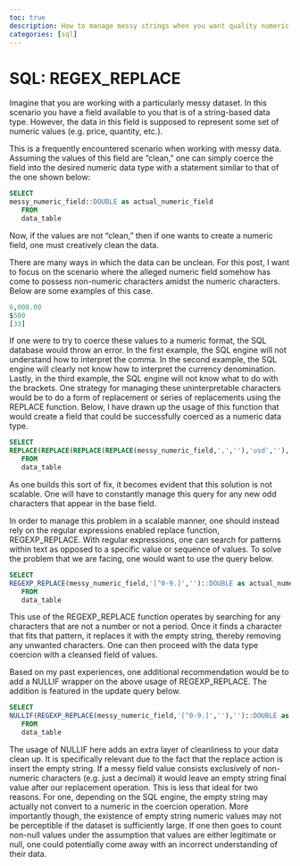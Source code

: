 ```yaml
---
toc: true
description: How to manage messy strings when you want quality numeric data.
categories: [sql]
---
```


# SQL: REGEX_REPLACE

Imagine that you are working with a particularly messy dataset. In this scenario you have a field available to you that is of a string-based data type. However, the data in this field is supposed to represent some set of numeric values (e.g. price, quantity, etc.).  

This is a frequently encountered scenario when working with messy data. Assuming the values of this field are “clean,” one can simply coerce the field into the desired numeric data type with a statement similar to that of the one shown below:  

```sql
SELECT
messy_numeric_field::DOUBLE as actual_numeric_field
   FROM
   data_table
```

Now, if the values are not “clean,” then if one wants to create a numeric field, one must creatively clean the data.

There are many ways in which the data can be unclean. For this post, I want to focus on the scenario where the alleged numeric field somehow has come to possess non-numeric characters amidst the numeric characters. Below are some examples of this case.

```sql
6,000.00
$500
[33]
```

If one were to try to coerce these values to a numeric format, the SQL database would throw an error. In the first example, the SQL engine will not understand how to interpret the comma. In the second example, the SQL engine will clearly not know how to interpret the currency denomination. Lastly, in the third example, the SQL engine will not know what to do with the brackets.
One strategy for managing these uninterpretable characters would be to do a form of replacement or series of replacements using the REPLACE function. Below, I have drawn up the usage of this function that would create a field that could be successfully coerced as a numeric data type.

```sql
SELECT
REPLACE(REPLACE(REPLACE(REPLACE(messy_numeric_field,',',''),'usd',''),'[',''),']','')::DOUBLE as actual_numeric_field
   FROM
   data_table
```

As one builds this sort of fix, it becomes evident that this solution is not scalable. One will have to constantly manage this query for any new odd characters that appear in the base field.

In order to manage this problem in a scalable manner, one should instead rely on the regular expressions enabled replace function, REGEXP_REPLACE. With regular expressions, one can search for patterns within text as opposed to a specific value or sequence of values. To solve the problem that we are facing, one would want to use the query below.

```sql
SELECT
REGEXP_REPLACE(messy_numeric_field,'[^0-9.]','')::DOUBLE as actual_numeric_field
   FROM
   data_table
```

This use of the REGEXP_REPLACE function operates by searching for any characters that are not a number or not a period. Once it finds a character that fits that pattern, it replaces it with the empty string, thereby removing any unwanted characters. One can then proceed with the data type coercion with a cleansed field of values.

Based on my past experiences, one additional recommendation would be to add a NULLIF wrapper on the above usage of REGEXP_REPLACE. The addition is featured in the update query below.

```sql
SELECT
NULLIF(REGEXP_REPLACE(messy_numeric_field,'[^0-9.]',''),'')::DOUBLE as actual_numeric_field
   FROM
   data_table
```

The usage of NULLIF here adds an extra layer of cleanliness to your data clean up. It is specifically relevant due to the fact that the replace action is insert the empty string. If a messy field value consists exclusively of non-numeric characters (e.g. just a decimal) it would leave an empty string final value after our replacement operation. This is less that ideal for two reasons. For one, depending on the SQL engine, the empty string may actually not convert to a numeric in the coercion operation. More importantly though, the existence of empty string numeric values may not be perceptible if the dataset is sufficiently large. If one then goes to count non-null values under the assumption that values are either legitimate or null, one could potentially come away with an incorrect understanding of their data.